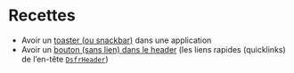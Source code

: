 # Recettes

- Avoir un [toaster (ou snackbar)](./toaster.md) dans une application
- Avoir un [bouton (sans lien) dans le header](./bouton-dans-header.md) (les liens rapides (quicklinks) de l’en-tête [`DsfrHeader`](/composants/DsfrHeader))

